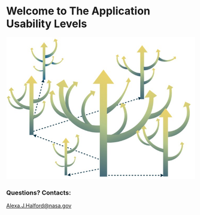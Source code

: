 # Welcome to The Application Usability Levels

![AUL Branch](/Graphics/branching_AUL.jpeg)


### Questions? Contacts: 

Alexa.J.Halford@nasa.gov
